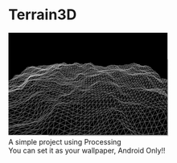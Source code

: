 # Terrain3D
![image](https://github.com/wakaba0972/Terrain3D/blob/master/DEMO.gif)
<br>A simple project using Processing<br/>
You can set it as your wallpaper, Android Only!!

